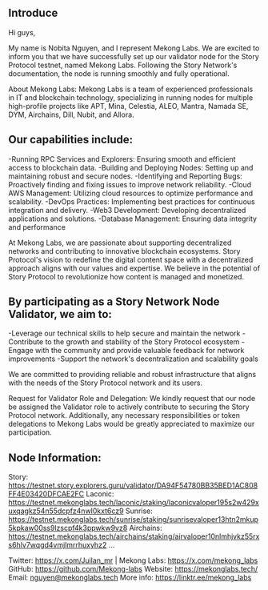 ## Introduce

Hi guys,

My name is Nobita Nguyen, and I represent Mekong Labs. We are excited to inform you that we have successfully set up our validator node for the Story Protocol testnet, named Mekong Labs. Following the Story Network's documentation, the node is running smoothly and fully operational.

About Mekong Labs: Mekong Labs is a team of experienced professionals in IT and blockchain technology, specializing in running nodes for multiple high-profile projects like APT, Mina, Celestia, ALEO, Mantra, Namada SE, DYM, Airchains, Dill, Nubit, and Allora. 


## Our capabilities include:

-Running RPC Services and Explorers: Ensuring smooth and efficient access to blockchain data.
-Building and Deploying Nodes: Setting up and maintaining robust and secure nodes.
-Identifying and Reporting Bugs: Proactively finding and fixing issues to improve network reliability.
-Cloud AWS Management: Utilizing cloud resources to optimize performance and scalability.
-DevOps Practices: Implementing best practices for continuous integration and delivery.
-Web3 Development: Developing decentralized applications and solutions.
-Database Management: Ensuring data integrity and performance

At Mekong Labs, we are passionate about supporting decentralized networks and contributing to innovative blockchain ecosystems. Story Protocol's vision to redefine the digital content space with a decentralized approach aligns with our values and expertise. We believe in the potential of Story Protocol to revolutionize how content is managed and monetized.

## By participating as a Story Network Node Validator, we aim to:

-Leverage our technical skills to help secure and maintain the network
-Contribute to the growth and stability of the Story Protocol ecosystem
-Engage with the community and provide valuable feedback for network improvements
-Support the network's decentralization and scalability goals

We are committed to providing reliable and robust infrastructure that aligns with the needs of the Story Protocol network and its users.

Request for Validator Role and Delegation: We kindly request that our node be assigned the Validator role to actively contribute to securing the Story Protocol network. Additionally, any necessary responsibilities or token delegations to Mekong Labs would be greatly appreciated to maximize our participation.

## Node Information:

Story: https://testnet.story.explorers.guru/validator/DA94F54780BB35BED1AC808FF4E03420DFCAE2FC
Laconic: https://testnet.mekonglabs.tech/laconic/staking/laconicvaloper195s2w429xuxqagkz54n55dcpfz4nwl0kxt6cz9
Sunrise: https://testnet.mekonglabs.tech/sunrise/staking/sunrisevaloper13htn2mkup5kpkaw00ss9lzscpf4k3ppwkw9vz8
Airchains: https://testnet.mekonglabs.tech/airchains/staking/airvaloper10nlmhjvkz55rxs6hlv7wqgd4vmjlmrrhuxyhz2
...

Twitter: https://x.com/Juilan_mr | Mekong Labs: https://x.com/mekong_labs
GitHub: https://github.com/Mekong-labs
Website: https://mekonglabs.tech/
Email: nguyen@mekonglabs.tech
More info: https://linktr.ee/mekong_labs
